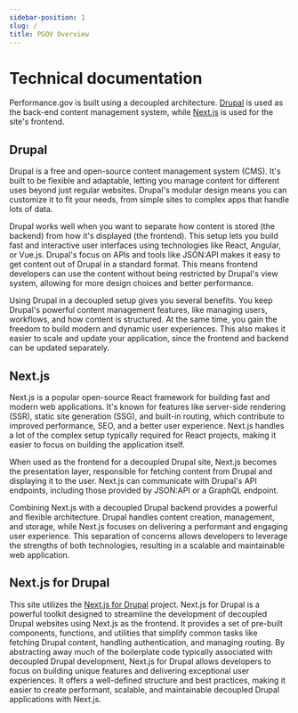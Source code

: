 ```yaml
---
sidebar-position: 1
slug: /
title: PGOV Overview
---
```


# Technical documentation

Performance.gov is built using a decoupled architecture. [Drupal](https://drupal.org) is used as the back-end content management system, while [Next.js](https://nextjs.org/) is used for the site's frontend.

## Drupal

Drupal is a free and open-source content management system (CMS). It's built to be flexible and adaptable, letting you manage content for different uses beyond just regular websites. Drupal's modular design means you can customize it to fit your needs, from simple sites to complex apps that handle lots of data.

Drupal works well when you want to separate how content is stored (the backend) from how it's displayed (the frontend). This setup lets you build fast and interactive user interfaces using technologies like React, Angular, or Vue.js. Drupal's focus on APIs and tools like JSON:API makes it easy to get content out of Drupal in a standard format. This means frontend developers can use the content without being restricted by Drupal's view system, allowing for more design choices and better performance.

Using Drupal in a decoupled setup gives you several benefits. You keep Drupal's powerful content management features, like managing users, workflows, and how content is structured. At the same time, you gain the freedom to build modern and dynamic user experiences. This also makes it easier to scale and update your application, since the frontend and backend can be updated separately.

## Next.js

Next.js is a popular open-source React framework for building fast and modern web applications. It's known for features like server-side rendering (SSR), static site generation (SSG), and built-in routing, which contribute to improved performance, SEO, and a better user experience. Next.js handles a lot of the complex setup typically required for React projects, making it easier to focus on building the application itself.

When used as the frontend for a decoupled Drupal site, Next.js becomes the presentation layer, responsible for fetching content from Drupal and displaying it to the user. Next.js can communicate with Drupal's API endpoints, including those provided by JSON:API or a GraphQL endpoint.

Combining Next.js with a decoupled Drupal backend provides a powerful and flexible architecture. Drupal handles content creation, management, and storage, while Next.js focuses on delivering a performant and engaging user experience. This separation of concerns allows developers to leverage the strengths of both technologies, resulting in a scalable and maintainable web application.

## Next.js for Drupal

This site utilizes the [Next.js for Drupal](https://next-drupal.org/) project. Next.js for Drupal is a powerful toolkit designed to streamline the development of decoupled Drupal websites using Next.js as the frontend. It provides a set of pre-built components, functions, and utilities that simplify common tasks like fetching Drupal content, handling authentication, and managing routing. By abstracting away much of the boilerplate code typically associated with decoupled Drupal development, Next.js for Drupal allows developers to focus on building unique features and delivering exceptional user experiences. It offers a well-defined structure and best practices, making it easier to create performant, scalable, and maintainable decoupled Drupal applications with Next.js.
